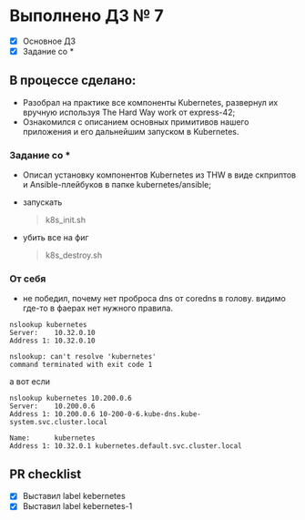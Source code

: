 # Выполнено ДЗ № 7
 - [X] Основное ДЗ
 - [X] Задание со *

## В процессе сделано:
- Разобрал на практике все компоненты Kubernetes, развернул их вручную используя The Hard Way work от express-42;
- Ознакомился с описанием основных примитивов нашего приложения и его дальнейшим запуском в Kubernetes.

### Задание со *
- Описал установку компонентов Kubernetes из THW в виде скприптов и Ansible-плейбуков в папке kubernetes/ansible;
- запускать
  > k8s_init.sh

- убить все на фиг
  > k8s_destroy.sh

### От себя
  - не победил, почему нет проброса dns от coredns в голову. видимо где-то в фаерах нет нужного правила.
```
nslookup kubernetes
Server:    10.32.0.10
Address 1: 10.32.0.10

nslookup: can't resolve 'kubernetes'
command terminated with exit code 1
```
а вот если
```
nslookup kubernetes 10.200.0.6
Server:    10.200.0.6
Address 1: 10.200.0.6 10-200-0-6.kube-dns.kube-system.svc.cluster.local

Name:      kubernetes
Address 1: 10.32.0.1 kubernetes.default.svc.cluster.local
```

## PR checklist
  - [X] Выставил label kebernetes
  - [X] Выставил label kebernetes-1
